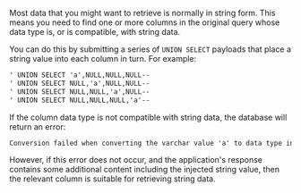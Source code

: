 Most data that you might want to retrieve is normally in string form. This means you need to find one or more columns in the original query whose data type is, or is compatible, with string data.

You can do this by submitting a series of `UNION SELECT` payloads that place a string value into each column in turn. For example:
```txt
' UNION SELECT 'a',NULL,NULL,NULL--
' UNION SELECT NULL,'a',NULL,NULL--
' UNION SELECT NULL,NULL,'a',NULL--
' UNION SELECT NULL,NULL,NULL,'a'--
```
If the column data type is not compatible with string data, the database will return an error:
```txt
Conversion failed when converting the varchar value 'a' to data type int.
```
However, if this error does not occur, and the application's response contains some additional content including the injected string value, then the relevant column is suitable for retrieving string data.